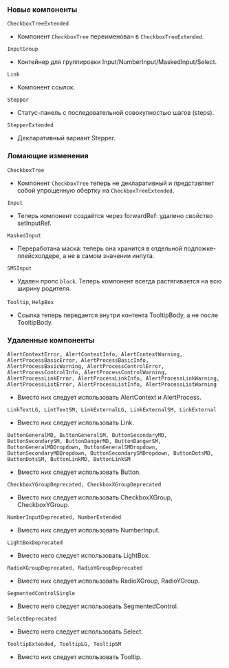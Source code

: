 ### Новые компоненты

`CheckboxTreeExtended`

- Компонент `CheckboxTree` переименован в `CheckboxTreeExtended`.

`InputGroup`

- Контейнер для группировки Input/NumberInput/MaskedInput/Select.

`Link`

- Компонент ссылок.

`Stepper`

- Статус-панель с последовательной совокупностью шагов (steps).

`StepperExtended`

- Декларативный вариант Stepper.

### Ломающие изменения

`CheckboxTree`

-   Компонент `CheckboxTree` теперь не декларативный и представляет собой упрощенную обертку на `CheckboxTreeExtended`.

`Input`

- Теперь компонент создаётся через forwardRef: удалено свойство setInputRef.

`MaskedInput`

-   Переработана маска: теперь она хранится в отдельной подложке-плейсхолдере, а не в самом значении инпута.

`SMSInput`

- Удален пропс `block`. Теперь компонент всегда растягивается на всю ширину родителя.

`Tooltip`, `HelpBox`

- Ссылка теперь передается внутри контента TooltipBody, а не после TooltipBody.

### Удаленные компоненты

`AlertContextError, AlertContextInfo, AlertContextWarning, AlertProcessBasicError, AlertProcessBasicInfo, AlertProcessBasicWarning, AlertProcessControlError, AlertProcessControlInfo, AlertProcessControlWarning, AlertProcessLinkError, AlertProcessLinkInfo, AlertProcessLinkWarning, AlertProcessListError, AlertProcessListInfo, AlertProcessListWarning`
- Вместо них следует использовать AlertContext и AlertProcess.

`LinkTextLG, LintTextSM, LinkExternalLG, LinkExternalSM, LinkExternal`

- Вместо них следует использовать Link.

`ButtonGeneralMD, ButtonGeneralSM, ButtonSecondaryMD, ButtonSecondarySM, ButtonDangerMD, ButtonDangerSM, ButtonGeneralMDDropdown, ButtonGeneralSMDropdown, ButtonSecondaryMDDropdown, ButtonSecondarySMDropdown, ButtonDotsMD, ButtonDotsSM, ButtonLinkMD, ButtonLinkSM`

- Вместо них следует использовать Button.

`CheckboxYGroupDeprecated, CheckboxXGroupDeprecated`

- Вместо них следует использовать CheckboxXGroup, CheckboxYGroup.

`NumberInputDeprecated, NumberExtended`

- Вместо них следует использовать NumberInput.

`LightBoxDeprecated`

- Вместо него следует использовать LightBox.

`RadioXGroupDeprecated, RadioYGroupDeprecated`

- Вместо них следует использовать RadioXGroup, RadioYGroup.

`SegmentedControlSingle`

- Вместо него следует использовать SegmentedControl.

`SelectDeprecated`

- Вместо него следует использовать Select.

`TooltipExtended, TooltipLG, TooltipSM`

- Вместо них следует использовать Tooltip.
